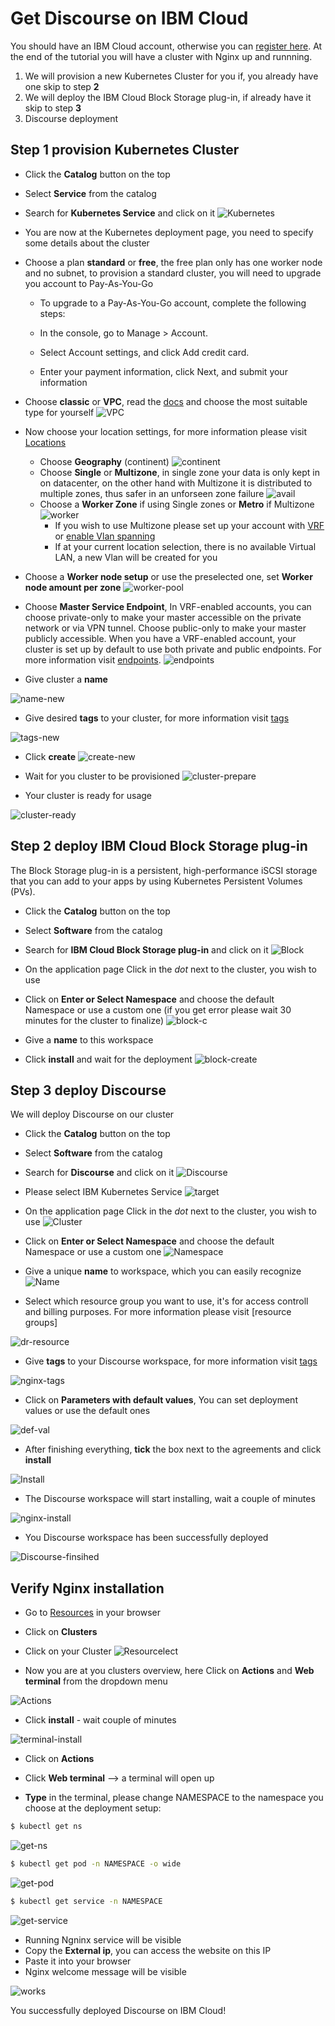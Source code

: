 # Get Discourse on IBM Cloud

You should have an IBM Cloud account, otherwise you can [register here].
At the end of the tutorial you will have a cluster with Nginx up and runnning.

1. We will provision a new Kubernetes Cluster for you if, you already have one skip to step **2**
2. We will deploy  the IBM Cloud Block Storage plug-in, if already have it skip to step **3**
3. Discourse deployment

## Step 1 provision Kubernetes Cluster

* Click the **Catalog** button on the top 
* Select **Service** from the catalog
* Search for **Kubernetes Service** and click on it
![Kubernetes](/kubernetes-select.png)
* You are now at the Kubernetes deployment page, you need to specify some details about the cluster 
* Choose a plan **standard** or **free**, the free plan only has one worker node and no subnet, to provision a standard cluster, you will need to upgrade you account to Pay-As-You-Go 
  * To upgrade to a Pay-As-You-Go account, complete the following steps:

  * In the console, go to Manage > Account.
  * Select Account settings, and click Add credit card.
  * Enter your payment information, click Next, and submit your information
* Choose **classic** or **VPC**, read the [docs] and choose the most suitable type for yourself 
 ![VPC](/infra-select.png)
* Now choose your location settings, for more information please visit [Locations]
  * Choose **Geography** (continent)
![continent](/location-geo.png)
  * Choose **Single** or **Multizone**, in single zone your data is only kept in on datacenter, on the other hand with Multizone it is distributed to multiple zones, thus  safer in an unforseen zone failure 
![avail](/location-avail.png)
  * Choose a **Worker Zone** if using Single zones or **Metro** if Multizone
 ![worker](/location-worker.png) 
    * If you wish to use Multizone please set up your account with [VRF] or [enable Vlan spanning]
    * If at your current location selection, there is no available Virtual LAN, a new Vlan will be created for you 
 
* Choose a **Worker node setup** or use the preselected one, set **Worker node amount per zone**
![worker-pool](/worker-pool.png)
* Choose **Master Service Endpoint**,  In VRF-enabled accounts, you can choose private-only to make your master accessible on the private network or via VPN tunnel. Choose public-only to make your master publicly accessible. When you have a VRF-enabled account, your cluster is set up by default to use both private and public endpoints. For more information visit [endpoints].
![endpoints](/endpoints.png)
* Give cluster a **name**

![name-new](/name-new.png)
* Give desired **tags** to your cluster, for more information visit [tags]

![tags-new](/tasg-new.png)
* Click **create**
![create-new](/create-new.png)

* Wait for you cluster to be provisioned 
![cluster-prepare](/cluster-prepare.png)
* Your cluster is ready for usage 

![cluster-ready](/cluster-done.png)

## Step 2 deploy IBM Cloud Block Storage plug-in
The Block Storage plug-in is a persistent, high-performance iSCSI storage that you can add to your apps by using Kubernetes Persistent Volumes (PVs).
 
* Click the **Catalog** button on the top 
* Select **Software** from the catalog
* Search for **IBM Cloud Block Storage plug-in** and click on it
![Block](/block-search.png)

* On the application page Click in the _dot_ next to the cluster, you wish to use
* Click on  **Enter or Select Namespace** and choose the default Namespace or use a custom one (if you get error please wait 30 minutes for the cluster to finalize)
![block-c](/block-cluster.png)
* Give a **name** to this workspace 
* Click **install** and wait for the deployment
![block-create](/block-storage-create.png)
 

## Step 3 deploy Discourse
  
We will deploy Discourse on our cluster 
  
* Click the **Catalog** button on the top 
* Select **Software** from the catalog
* Search for **Discourse** and click on it
![Discourse](/search.png)

* Please select IBM Kubernetes Service
![target](/select-target.png)

* On the application page Click in the _dot_ next to the cluster, you wish to use
![Cluster](/select-cluster.png)
* Click on  **Enter or Select Namespace** and choose the default Namespace or use a custom one 
![Namespace](/details-namespace.png)
* Give a unique **name** to workspace, which you can easily recognize
![Name](/details-name.png)
* Select which resource group you want to use, it's for access controll and billing purposes. For more information please visit [resource groups]

![dr-resource](/details-resource.png)

* Give **tags** to your Discourse workspace, for more information visit [tags]

![nginx-tags](/details-tags.png)

* Click on **Parameters with default values**, You can set deployment values or use the default ones

![def-val](/parameters.png)

* After finishing everything, **tick** the box next to the agreements and click **install**

![Install](/install.png)

* The Discourse workspace will start installing, wait a couple of minutes 

![nginx-install](/in-progress.png)

* You Discourse workspace has been successfully deployed

![Discourse-finsihed](/done.png)

## Verify Nginx installation

* Go to [Resources] in your browser 
* Click on **Clusters**
* Click on your Cluster
![Resourcelect](/resource-select.png)

* Now you are at you clusters overview, here Click on **Actions** and **Web terminal** from the dropdown menu


![Actions](/cluster-main.png)

* Click **install** - wait couple of minutes 

![terminal-install](/terminal-install.jpg)

* Click on **Actions**
* Click **Web terminal** --> a terminal will open up

* **Type** in the terminal, please change NAMESPACE to the namespace you choose at the deployment setup:

 ```sh
$ kubectl get ns
```
![get-ns](/get-ns.png)


 ```sh
$ kubectl get pod -n NAMESPACE -o wide 
```
![get-pod](/get-pod.png)


 ```sh
$ kubectl get service -n NAMESPACE
```
![get-service](/get-service.png)


* Running Ngninx service will be visible 
* Copy the **External ip**, you can access the website on this IP
* Paste it into your browser
* Nginx welcome message will be visible

![works](/nginx-welcome.png)

You successfully deployed Discourse on IBM Cloud! 



 
   [IBM Cloud]: <http://cloud.ibm.com>
   [Resources]: <http://cloud.ibm.com/resources>
   [Register Here]: <http://cloud.ibm.com/registration>
   [docs]: <https://cloud.ibm.com/docs/containers?topic=containers-infrastructure_providers>
   [Locations]: <https://cloud.ibm.com/docs/containers?topic=containers-regions-and-zones#zones>
   [VRF]: <https://cloud.ibm.com/docs/dl?topic=dl-overview-of-virtual-routing-and-forwarding-vrf-on-ibm-cloud>
   [enable Vlan spanning]: <https://cloud.ibm.com/docs/vlans?topic=vlans-vlan-spanning#vlan-spanning>
   [endpoints]: <https://cloud.ibm.com/docs/account?topic=account-service-endpoints-overview>
   [tags]: <https://cloud.ibm.com/docs/account?topic=account-tag>
